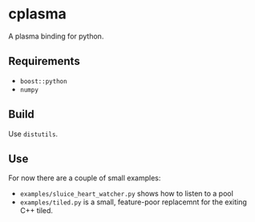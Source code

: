 
# cplasma

A plasma binding for python.

## Requirements

* `boost::python`
* `numpy`

## Build

Use `distutils`.

## Use

For now there are a couple of small examples:

* `examples/sluice_heart_watcher.py` shows how to listen to a pool
* `examples/tiled.py` is a small, feature-poor replacemnt for the exiting C++ tiled.
